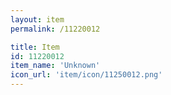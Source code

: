 ```yaml
---
layout: item
permalink: /11220012

title: Item
id: 11220012
item_name: 'Unknown'
icon_url: 'item/icon/11250012.png'
---
```


